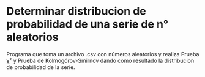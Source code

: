 # Determinar distribucion de probabilidad de una serie de n° aleatorios
Programa que toma un archivo .csv con números aleatorios y realiza Prueba χ² y Prueba de Kolmogórov-Smirnov dando como resultado la distribucion de probabilidad de la serie.
